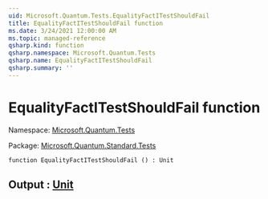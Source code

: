 ```yaml
---
uid: Microsoft.Quantum.Tests.EqualityFactITestShouldFail
title: EqualityFactITestShouldFail function
ms.date: 3/24/2021 12:00:00 AM
ms.topic: managed-reference
qsharp.kind: function
qsharp.namespace: Microsoft.Quantum.Tests
qsharp.name: EqualityFactITestShouldFail
qsharp.summary: ''
---
```


# EqualityFactITestShouldFail function

Namespace: [Microsoft.Quantum.Tests](xref:Microsoft.Quantum.Tests)

Package: [Microsoft.Quantum.Standard.Tests](https://nuget.org/packages/Microsoft.Quantum.Standard.Tests)




```qsharp
function EqualityFactITestShouldFail () : Unit
```


## Output : [Unit](xref:microsoft.quantum.lang-ref.unit)

